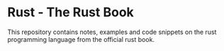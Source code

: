# Rust - The Rust Book

This repository contains notes, examples and code snippets on the rust programming language from the official rust book.
